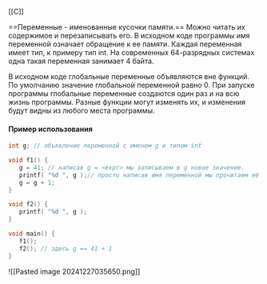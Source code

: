 [[C]]

==Переменные - именованные кусочки памяти.==  Можно читать их содержимое и перезаписывать его. В исходном коде программы имя переменной означает обращение к ее памяти.
Каждая переменная имеет тип, к примеру тип int. На современных 64-разрядных системах одна такая переменная занимает 4 байта. 

В исходном коде глобальные переменные объявляются вне функций. По умолчанию значение глобальной переменной равно 0. При запуске программы глобальные переменные создаются один раз и на всю жизнь программы. Разные функции могут изменять их, и изменения будут видны из любого места программы. 

#### Пример использования

````cpp
int g; // объявление переменной с именем g и типом int

void f1() {
   g = 41; // написав g = <expr> мы записываем в g новое значение.
   printf( "%d ", g );// просто написав имя переменной мы прочитаем её значение.
   g = g + 1;
}

void f2() {
   printf( "%d ", g );
}

void main() {
   f1(); 
   f2(); // здесь g == 41 + 1
}
````

![[Pasted image 20241227035650.png]]